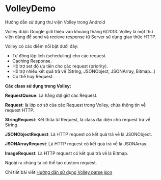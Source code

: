 # VolleyDemo
Hướng dẫn sử dụng thư viện Volley trong Android

Volley được Google giới thiệu vào khoảng tháng 6/2013. Volley là một thư viện dùng để send và recieve response từ Server sử dụng giao thức HTTP.

Volley có các điểm nổi bật dưới đây:
<ul>
 	<li>Tự động lập lịch (scheduling) cho các request.</li>
 	<li>Caching Response.</li>
 	<li>Hỗ trợ set độ ưu tiên cho các request (priority).</li>
 	<li>Hỗ trợ nhiều kết quả trả về (String, JSONObject, JSONArray, Bitmap…)</li>
 	<li>Có thể huỷ Request.</li>
</ul>
<strong>Các class sử dụng trong Volley:</strong>

<strong>RequestQueue</strong>: Là hằng đợi giữ các Request.

<strong>Request</strong>: là lớp cơ sở của các Request trong Volley, chứa thông tin về request HTTP.

<strong>StringRequest</strong>: Kết thừa từ Request, là class đại diện cho request trả về String.

<strong>JSONObjectRequest</strong>: Là HTTP request có kết quả trả về là JSONObject.

<strong>JSONArrayRequest</strong>: Là HTTP request có kết quả trả về là JSONArray.

<strong>ImageRequest</strong>: Là HTTP request có kết quả trả về là Bitmap.

Ngoài ra chúng ta có thể tạo custom request. 

Chi tiết bài viết <a href="http://ntcde.com/android/huong-dan-su-dung-thu-vien-volley-trong-android.html">Hướng dẫn sử dụng Volley parse json</a>
